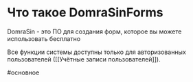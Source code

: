 # Что такое DomraSinForms

DomraSin - это ПО для создания форм, которое вы можете использовать бесплатно

Все функции системы доступны только для авторизованных пользователей ([[Учётные записи пользователей]]).

#основное